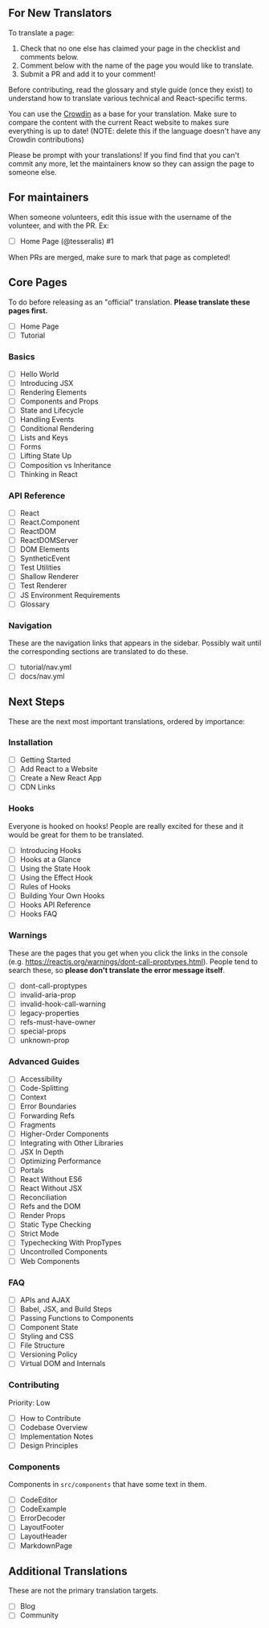 ## For New Translators

To translate a page:

1. Check that no one else has claimed your page in the checklist and comments below.
2. Comment below with the name of the page you would like to translate.
3. Submit a PR and add it to your comment!

Before contributing, read the glossary and style guide (once they exist) to understand how to translate various technical and React-specific terms.

You can use the [Crowdin](https://crowdin.com/project/react) as a base for your translation. Make sure to compare the content with the current React website to makes sure everything is up to date! (NOTE: delete this if the language doesn't have any Crowdin contributions)

Please be prompt with your translations! If you find find that you can't commit any more, let the maintainers know so they can assign the page to someone else.

## For maintainers

When someone volunteers, edit this issue with the username of the volunteer, and with the PR. Ex:

* [ ] Home Page (@tesseralis) #1

When PRs are merged, make sure to mark that page as completed!

## Core Pages

To do before releasing as an "official" translation. **Please translate these pages first.**

* [ ] Home Page
* [ ] Tutorial

### Basics

* [ ] Hello World
* [ ] Introducing JSX
* [ ] Rendering Elements
* [ ] Components and Props
* [ ] State and Lifecycle
* [ ] Handling Events
* [ ] Conditional Rendering
* [ ] Lists and Keys
* [ ] Forms
* [ ] Lifting State Up
* [ ] Composition vs Inheritance
* [ ] Thinking in React

### API Reference

* [ ] React
* [ ] React.Component
* [ ] ReactDOM
* [ ] ReactDOMServer
* [ ] DOM Elements
* [ ] SyntheticEvent
* [ ] Test Utilities
* [ ] Shallow Renderer
* [ ] Test Renderer
* [ ] JS Environment Requirements
* [ ] Glossary

### Navigation

These are the navigation links that appears in the sidebar. Possibly wait until
the corresponding sections are translated to do these.

* [ ] tutorial/nav.yml
* [ ] docs/nav.yml

## Next Steps

These are the next most important translations, ordered by importance:

### Installation

* [ ] Getting Started
* [ ] Add React to a Website
* [ ] Create a New React App
* [ ] CDN Links

### Hooks

Everyone is hooked on hooks! People are really excited for these and it would be great for them to be translated.

  * [ ] Introducing Hooks
  * [ ] Hooks at a Glance
  * [ ] Using the State Hook
  * [ ] Using the Effect Hook
  * [ ] Rules of Hooks
  * [ ] Building Your Own Hooks
  * [ ] Hooks API Reference
  * [ ] Hooks FAQ

### Warnings

These are the pages that you get when you click the links in the console (e.g. https://reactjs.org/warnings/dont-call-proptypes.html). People tend to search these, so **please don't translate the error message itself**.
 
* [ ] dont-call-proptypes
* [ ] invalid-aria-prop
* [ ] invalid-hook-call-warning
* [ ] legacy-properties
* [ ] refs-must-have-owner
* [ ] special-props
* [ ] unknown-prop

### Advanced Guides

* [ ] Accessibility
* [ ] Code-Splitting
* [ ] Context
* [ ] Error Boundaries
* [ ] Forwarding Refs
* [ ] Fragments
* [ ] Higher-Order Components
* [ ] Integrating with Other Libraries
* [ ] JSX In Depth
* [ ] Optimizing Performance
* [ ] Portals
* [ ] React Without ES6
* [ ] React Without JSX
* [ ] Reconciliation
* [ ] Refs and the DOM
* [ ] Render Props
* [ ] Static Type Checking
* [ ] Strict Mode
* [ ] Typechecking With PropTypes
* [ ] Uncontrolled Components
* [ ] Web Components

### FAQ

* [ ] APIs and AJAX
* [ ] Babel, JSX, and Build Steps
* [ ] Passing Functions to Components
* [ ] Component State
* [ ] Styling and CSS
* [ ] File Structure
* [ ] Versioning Policy
* [ ] Virtual DOM and Internals

### Contributing

Priority: Low

* [ ] How to Contribute
* [ ] Codebase Overview
* [ ] Implementation Notes
* [ ] Design Principles

### Components

Components in `src/components` that have some text in them.

* [ ] CodeEditor
* [ ] CodeExample
* [ ] ErrorDecoder
* [ ] LayoutFooter
* [ ] LayoutHeader
* [ ] MarkdownPage

## Additional Translations

These are not the primary translation targets.

* [ ] Blog
* [ ] Community
